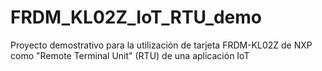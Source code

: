 # FRDM_KL02Z_IoT_RTU_demo
Proyecto demostrativo para la utilización de tarjeta FRDM-KL02Z de NXP como "Remote Terminal Unit" (RTU) de una aplicación IoT 
